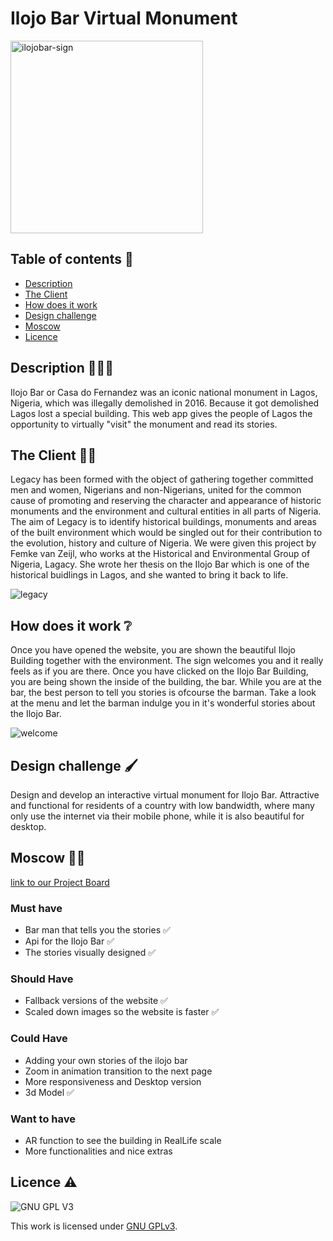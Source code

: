 # Ilojo Bar Virtual Monument

<img width="308" alt="ilojobar-sign" src="https://user-images.githubusercontent.com/99165909/175245671-7f4cad88-307b-4c58-8359-47301d34702c.png"> 

## Table of contents 🔢
  * [Description](#description-👩🏻‍💻)
  * [The Client](#the-client-🤝🏻)
  * [How does it work](#how-does-it-work-❔)
  * [Design challenge](#design-challenge-🖌)
  * [Moscow](#moscow)
  * [Licence](#licence-⚠)

## Description 👩🏻‍💻
Ilojo Bar or Casa do Fernandez was an iconic national monument in Lagos, Nigeria, which was illegally demolished in 2016. Because it got demolished Lagos lost a special building. This web app gives the people of Lagos the opportunity to virtually "visit" the monument and read its stories. 

## The Client 🤝🏻

Legacy has been formed with the object of gathering together committed men and women, Nigerians and non-Nigerians, united for the common cause of promoting and reserving the character and appearance of historic monuments and the environment and cultural entities in all parts of Nigeria. The aim of Legacy is to identify historical buildings, monuments and areas of the built environment which would be singled out for their contribution to the evolution, history and culture of Nigeria. 
We were given this project by Femke van Zeijl, who works at the Historical and Environmental Group of Nigeria, Lagacy. She wrote her thesis on the Ilojo Bar which is one of the historical buidlings in Lagos, and she wanted to bring it back to life.

![legacy](https://user-images.githubusercontent.com/99165909/175245705-580da39b-2c15-47ee-a328-aa0e8ecd7d94.png)

## How does it work ❔

Once you have opened the website, you are shown the beautiful Ilojo Building together with the environment. The sign welcomes you and it really feels as if you are there. Once you have clicked on the Ilojo Bar Building, you are being shown the inside of the building, the bar. While you are at the bar, the best person to tell you stories is ofcourse the barman. Take a look at the menu and let the barman indulge you in it's wonderful stories about the Ilojo Bar. 

![welcome](https://user-images.githubusercontent.com/99165909/175245733-70e73cfb-07a2-4834-8041-2f631b78e7b4.jpg)


## Design challenge 🖌
Design and develop an interactive virtual monument for Ilojo Bar.
Attractive and functional for residents of a country with low bandwidth, where many only use the internet via their mobile phone, while it is also beautiful for desktop.

## Moscow 🧔🏻

[link to our Project Board](https://github.com/users/ppijn/projects/1/views/1)

### Must have

* Bar man that tells you the stories ✅
* Api for the Ilojo Bar ✅
* The stories visually designed ✅

### Should Have

* Fallback versions of the website ✅
* Scaled down images so the website is faster ✅

### Could Have

* Adding your own stories of the ilojo bar
* Zoom in animation transition to the next page
* More responsiveness and Desktop version
* 3d Model ✅

### Want to have

* AR function to see the building in RealLife scale
* More functionalities and nice extras

## Licence ⚠

![GNU GPL V3](https://www.gnu.org/graphics/gplv3-127x51.png)

This work is licensed under [GNU GPLv3](./LICENSE).
